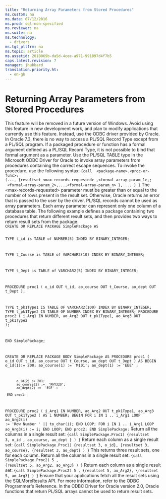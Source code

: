 ```yaml
---
title: "Returning Array Parameters from Stored Procedures"
ms.custom: na
ms.date: 07/12/2016
ms.prod: sql-non-specified
ms.reviewer: na
ms.suite: na
ms.technology: 
  - drivers
ms.tgt_pltfrm: na
ms.topic: article
ms.assetid: 2018069b-da5d-4cee-a971-991897d4f7b5
caps.latest.revision: 7
manager: jhubbard
translation.priority.ht: 
  - en-gb
---
```

# Returning Array Parameters from Stored Procedures
<?xml version="1.0" encoding="utf-8"?>
<developerConceptualDocument xmlns="http://ddue.schemas.microsoft.com/authoring/2003/5" xmlns:xlink="http://www.w3.org/1999/xlink" xmlns:xsi="http://www.w3.org/2001/XMLSchema-instance" xsi:schemaLocation="http://ddue.schemas.microsoft.com/authoring/2003/5 http://dduestorage.blob.core.windows.net/ddueschema/developer.xsd">
  <introduction>
    <alert class="important">
      <para>This feature will be removed in a future version of Windows. Avoid using this feature in new development work, and plan to modify applications that currently use this feature. Instead, use the ODBC driver provided by Oracle.</para>
    </alert>
    <para>In Oracle 7.3, there is no way to access a PL/SQL Record Type except from a PL/SQL program. If a packaged procedure or function has a formal argument defined as a PL/SQL Record Type, it is not possible to bind that formal argument as a parameter. Use the PL/SQL TABLE type in the Microsoft ODBC Driver for Oracle to invoke array parameters from procedures containing the correct escape sequences.</para>
    <para>To invoke the procedure, use the following syntax:</para>
    <code>{call  &lt;package-name&gt;.&lt;proc-or-func&gt;;
(..., {resultset &lt;max-records-requested&gt; ,&lt;formal-array-param_1&gt;,;
 &lt;formal-array-param_2&gt;,...,&lt;formal-array-param_n&gt; }, ... ) }</code>
    <alert class="note">
      <para>The &lt;max-records-requested&gt; parameter must be greater than or equal to the number of rows present in the result set. Otherwise, Oracle returns an error that is passed to the user by the driver.</para>
      <para>PL/SQL records cannot be used as array parameters. Each array parameter can represent only one column of a database table.</para>
    </alert>
    <para>The following example defines a package containing two procedures that return different result sets, and then provides two ways to return result sets from the package.</para>
  </introduction>
  <section>
    <title>Package definition:</title>
    <content>
      <code>CREATE OR REPLACE PACKAGE SimplePackage AS

TYPE t_id is TABLE of  NUMBER(5)
    INDEX BY BINARY_INTEGER;

TYPE t_Course is TABLE of VARCHAR2(10)
    INDEX BY BINARY_INTEGER;

TYPE t_Dept is TABLE of VARCHAR2(5)
    INDEX BY BINARY_INTEGER;

PROCEDURE proc1
   (
   o_id             OUT    t_id,
   ao_course       OUT    t_Course,
   ao_dept         OUT    t_Dept
   );

TYPE t_pk1Type1 IS TABLE OF VARCHAR2(100) INDEX BY BINARY_INTEGER;
TYPE t_pk1Type2 IS TABLE OF NUMBER INDEX BY BINARY_INTEGER;
PROCEDURE proc2
   (
   i_Arg1         IN    NUMBER,
   ao_Arg2         OUT   t_pk1Type1,
   ao_Arg3         OUT   t_pk1Type2
   );

END SimplePackage;

CREATE OR REPLACE PACKAGE BODY SimplePackage AS
    PROCEDURE  proc1 ( o_id OUT t_id,
    ao_course OUT t_Course, ao_dept OUT t_Dept   ) AS
    BEGIN
          o_id(1):= 200;
          ao_course(1) :=  'M101';
          ao_dept(1) :=  'EEE' ;

          o_id(2) := 201;
          ao_course(2) :=  'PHY320';
          ao_dept(2) :=  'ECE' ;

     END proc1;
PROCEDURE proc2
   (
   i_Arg1         IN    NUMBER,
   ao_Arg2         OUT   t_pk1Type1,
   ao_Arg3         OUT   t_pk1Type2
   )
AS
   i   NUMBER;
BEGIN
   FOR i IN 1 .. i_Arg1 LOOP
      ao_Arg2(i) := 'Row Number ' || to_char(i);
   END LOOP;
   FOR i IN 1 .. i_Arg1 LOOP
      ao_Arg3(i) := i;
   END LOOP;
END proc2;
END SimplePackage;</code>
      <procedure>
        <title>To invoke procedure PROC1</title>
        <steps class="ordered">
          <step>
            <content>
              <para>Return all the columns in a single result set: </para>
              <code>{call SimplePackage.Proc1( {resultset  3, o_id , ao_course, ao_dept  } ) }</code>
            </content>
          </step>
          <step>
            <content>
              <para>Return each column as a single result set: </para>
              <code>{call SimplePackage.Proc1( {resultset 3, o_id},  {resultset 3, ao_course}, {resultset 3, ao_dept} ) }</code>
              <para>This returns three result sets, one for each column. </para>
            </content>
          </step>
        </steps>
      </procedure>
      <procedure>
        <title>To invoke procedure PROC2</title>
        <steps class="ordered">
          <step>
            <content>
              <para>Return all the columns in a single result set: </para>
              <code>{call SimplePackage.Proc2( 5 , {resultset  5, ao_Arg2, ao_Arg3} ) }</code>
            </content>
          </step>
          <step>
            <content>
              <para>Return each column as a single result set: </para>
              <code>{call SimplePackage.Proc2( 5 , {resultset 5, ao_Arg2}, {resultset 5, ao_Arg3} ) }</code>
            </content>
          </step>
        </steps>
      </procedure>
      <para>Ensure that your applications fetch all the result sets using the <legacyLink xlink:href="d9f49520-72d7-4234-8635-260d0ce4199c">SQLMoreResults</legacyLink> API. For more information, refer to the <legacyItalic>ODBC Programmer's Reference</legacyItalic>.</para>
      <alert class="note">
        <para>In the ODBC Driver for Oracle version 2.0, Oracle functions that return PL/SQL arrays cannot be used to return result sets.</para>
      </alert>
    </content>
  </section>
  <relatedTopics />
</developerConceptualDocument>